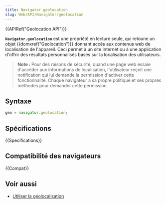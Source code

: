 ```yaml
---
title: Navigator.geolocation
slug: Web/API/Navigator/geolocation
---
```


{{APIRef("Geolocation API")}}

**`Navigator.geolocation`** est une propriété en lecture seule, qui retoune un objet {{domxref("Geolocation")}} donnant accès aux contenus web de localisation de l'appareil. Ceci permet à un site Internet ou à une application d'offrir des résultats personnalisés basés sur la localisation des utilisateurs.

> **Note :** Pour des raisons de sécurité, quand une page web essaie d'accéder aux informations de localisation, l'utilisateur reçoit une notification qui lui demande la permission d'activer cette fonctionnalité. Chaque navigateur a sa propre politique et ses propres méthodes pour demander cette permission.

## Syntaxe

```js
geo = navigator.geolocation;
```

## Spécifications

{{Specifications}}

## Compatibilité des navigateurs

{{Compat}}

## Voir aussi

- [Utiliser la géolocalisation](/fr/docs/WebAPI/Using_geolocation)
